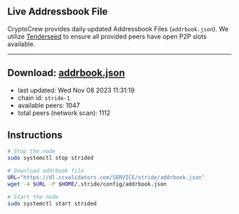 ## Live Addressbook File

CryptoCrew provides daily updated Addressbook Files (`addrbook.json`). We utilize [Tenderseed](https://github.com/binaryholdings/tenderseed) to ensure all provided peers have open P2P slots available.

---
**Download: [addrbook.json](https://dl.ccvalidators.com/SERVICE/stride/addrbook.json)**
---

- last updated: Wed Nov 08 2023 11:31:19
- chain id: `stride-1`
- available peers: 1047
- total peers (network scan): 1112

## Instructions
```sh
# Stop the node
sudo systemctl stop strided

# Download addrbook file
URL="https://dl.ccvalidators.com/SERVICE/stride/addrbook.json"
wget -4 $URL -P $HOME/.stride/config/addrbook.json

# Start the node
sudo systemctl start strided
```
